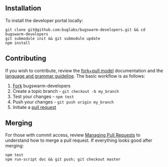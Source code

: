 Installation
------------

  To install the developer portal locally:

    git clone git@github.com:buglabs/bugswarm-developers.git && cd bugswarm-developers
    git submodule init && git submodule update
    npm install

Contributing
------------

  If you wish to contribute, review the [fork+pull model][fork_pull_model] documentation and the [language and grammar guideline][wiki].
  The basic workflow is as follows:

  1. [Fork][forking] bugswarm-developers
  2. Create a topic branch - `git checkout -b my_branch`
  3. Test your changes - `npm test`
  4. Push your changes - `git push origin my_branch`
  5. Initiate a [pull request][initiating_pull_requests]

Merging
-------

  For those with commit access, review [Managing Pull Requests][managing_pull_requests] to understand how to merge a pull request.
  If everything looks good after merging:
  
    npm test
    npm run-script doc && git push; git checkout master

[wiki]: https://github.com/buglabs/bugswarm-developers/wiki
[forking]: http://help.github.com/forking/
[issues]: http://github.com/buglabs/bugswarm-developers/issues
[initiating_pull_requests]: http://help.github.com/send-pull-requests#initiating_the_pull_request
[managing_pull_requests]: http://help.github.com/send-pull-requests#managing_pull_requests
[fork_pull_model]: http://help.github.com/send-pull-requests/
